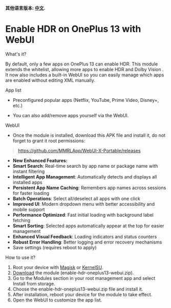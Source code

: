 **其他语言版本: [中文](README_CN.md).**


# Enable HDR on OnePlus 13 with WebUI

What's it?

By default, only a few apps on OnePlus 13 can enable HDR.
This module extends the whitelist, allowing more apps to enable HDR and Dolby Vision
.
It now also includes a built-in WebUI so you can easily manage which apps are enabled without editing XML manually.

App list

- Preconfigured popular apps (Netflix, YouTube, Prime Video, Disney+, etc.)

- You can also add/remove apps yourself via the WebUI.

WebUI

- Once the module is installed, download this APK file and install it, do not forget to grant it root permissions:

 >https://github.com/MMRLApp/WebUI-X-Portable/releases


- **New Enhanced Features:**
 - **Smart Search**: Real-time search by app name or package name with instant filtering
 - **Intelligent App Management**: Automatically detects and displays all installed apps
 - **Persistent App Name Caching**: Remembers app names across sessions for faster loading
 - **Batch Operations**: Select all/deselect all apps with one click
 - **Improved UI**: Modern dropdown menu with better accessibility and mobile support
 - **Performance Optimized**: Fast initial loading with background label fetching
 - **Smart Sorting**: Selected apps automatically appear at the top for easier management
 - **Enhanced Visual Feedback**: Loading indicators and status counters
 - **Robust Error Handling**: Better logging and error recovery mechanisms
 - Save settings (requires reboot to apply)

How to use it?

1. Root your device with [Magisk](https://topjohnwu.github.io/Magisk/install.html) or [KernelSU](https://kernelsu.org/guide/installation.html).
2. [Download](https://github.com/HoneyWhiteCloud/enable-hdr-oneplus13-webui/releases) the module (enable-hdr-oneplus13-webui.zip).
3. Go to the Modules section in your root management app and select Install from storage.
4. Choose the enable-hdr-oneplus13-webui.zip file and install it.
5. After installation, reboot your device for the module to take effect.
6. Open the WebUI to customize the app list.




